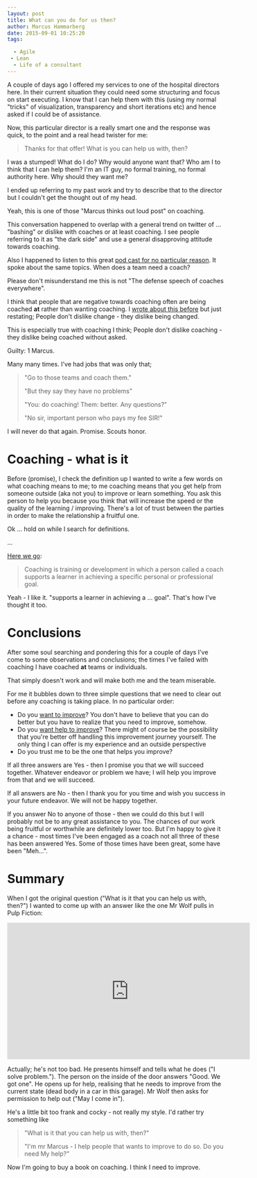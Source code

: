 ```yaml
---
layout: post
title: What can you do for us then?
author: Marcus Hammarberg
date: 2015-09-01 10:25:20
tags:

  - Agile
 - Lean
  - Life of a consultant
---
```


A couple of days ago I offered my services to one of the hospital directors here. In their current situation they could need some structuring and focus on start executing. I know that I can help them with this (using my normal "tricks" of visualization, transparency and short iterations etc) and hence asked if I could be of assistance.

Now, this particular director is a really smart one and the response was quick, to the point and a real head twister for me:

<blockquote>Thanks for that offer! What is you can help us with, then?</blockquote>

I was a stumped! What do I do? Why would anyone want that? Who am I to think that I can help them? I'm an IT guy, no formal training, no formal authority here. Why should they want me?

I ended up referring to my past work and try to describe that to the director but I couldn't get the thought out of my head.

Yeah, this is one of those "Marcus thinks out loud post" on coaching.

<!-- excerpt-end -->

This conversation happened to overlap with a general trend on twitter of ... "bashing" or dislike with coaches or at least coaching. I see people referring to it as "the dark side" and use a general disapproving attitude towards coaching.

Also I happened to listen to this great [pod cast for no particular reason](http://agileanswerman.com/013-agile-for-humans/). It spoke about the same topics. When does a team need a coach?

Please don't misunderstand me this is not "The defense speech of coaches everywhere".

I think that people that are negative towards coaching often are being coached **at** rather than wanting coaching. I [wrote about this before](http://www.marcusoft.net/2015/08/experiment---dont-change.html) but just restating; People don't dislike change - they dislike being changed.

This is especially true with coaching I think; People don't dislike coaching - they dislike being coached without asked.

Guilty: 1 Marcus.

Many many times. I've had jobs that was only that;

<blockquote>
	"Go to those teams and coach them."
	<p>"But they say they have no problems"</p>
	<p>"You: do coaching! Them: better. Any questions?"</p>
	<p>"No sir, important person who pays my fee SIR!"</p>
</blockquote>

I will never do that again. Promise. Scouts honor.

# Coaching - what is it
Before (promise), I check the definition up I wanted to write a few words on what coaching means to me; to me coaching means that you get help from someone outside (aka not you) to improve or learn something. You ask this person to help you because you think that will increase the speed or the quality of the learning / improving. There's a lot of trust between the parties in order to make the relationship a fruitful one.

Ok ... hold on while I search for definitions.

...

[Here we go](http://en.wikipedia.org/wiki/Coaching):

<blockquote>Coaching is training or development in which a person called a coach supports a learner in achieving a specific personal or professional goal.</blockquote>

Yeah - I like it. "supports a learner in achieving a ... goal". That's how I've thought it too.

# Conclusions

After some soul searching and pondering this for a couple of days I've come to some observations and conclusions; the times I've failed with coaching I have coached **at** teams or individuals.

That simply doesn't work and will make both me and the team miserable.

For me it bubbles down to three simple questions that we need to clear out before any coaching is taking place. In no particular order:

* Do you [want to improve](https://twitter.com/marcusoftnet/status/519030269626429440)? You don't have to believe that you can do better but you have to realize that you need to improve, somehow.
* Do you [want help to improve](http://www.marcusoft.net/2015/06/only-help-those-that-want-help.html)? There might of course be the possibility that you're better off handling this improvement journey yourself. The only thing I can offer is my experience and an outside perspective
* Do you trust me to be the one that helps you improve?

If all three answers are Yes - then I promise you that we will succeed together. Whatever endeavor or problem we have; I will help you improve from that and we will succeed.

If all answers are No - then I thank you for you time and wish you success in your future endeavor. We will not be happy together.

If you answer No to anyone of those - then we could do this but I will probably not be to any great assistance to you. The chances of our work being fruitful or worthwhile are definitely lower too. But I'm happy to give it a chance - most times I've been engaged as a coach not all three of these has been answered Yes. Some of those times have been great, some have been "Meh...".

# Summary
When I got the original question ("What is it that you can help us with, then?") I wanted to come up with an answer like the one Mr Wolf pulls in Pulp Fiction:

<iframe width="560" height="315" src="https://www.youtube.com/embed/NP4lrVIpbvo" frameborder="0" allowfullscreen></iframe>

Actually; he's not too bad. He presents himself and tells what he does ("I solve problem."). The person on the inside of the door answers "Good. We got one". He opens up for help, realising that he needs to improve from the current state (dead body in a car in this garage). Mr Wolf then asks for permission to help out ("May I come in").

He's a little bit too frank and cocky - not really my style. I'd rather try something like

<blockquote>
	"What is it that you can help us with, then?"
	<p>"I'm mr Marcus - I help people that wants to improve to do so. Do you need My help?"</p>
</blockquote>

Now I'm going to buy a book on coaching. I think I need to improve.